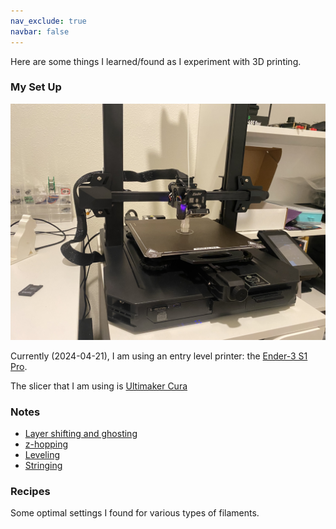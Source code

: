 ```yaml
---
nav_exclude: true
navbar: false
---
```



Here are some things I learned/found as I experiment with 3D printing.

### My Set Up
![ender-3-pro-photo](https://github.com/xugengyu/paulxu_blog/blob/main/notes/3d_printing/images/ender-3-pro.JPEG)

Currently (2024-04-21), I am using an entry level printer: the [Ender-3 S1 Pro](https://www.creality.com/products/creality-ender-3-s1-pro-fdm-3d-printer).

The slicer that I am using is [Ultimaker Cura](https://ultimaker.com/software/ultimaker-cura/)

### Notes
- [Layer shifting and ghosting](/subpages/layer_shifting.md)
- [z-hopping](/subpages/z_hopping.md)
- [Leveling](/subpages/leveling.md)
- [Stringing](/subpages/stringing.md)

### Recipes
Some optimal settings I found for various types of filaments.